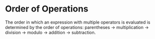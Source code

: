 # Order of Operations

The order in which an expression with multiple operators is evaluated is determined by the order of operations: parentheses -> multiplication -> division -> modulo -> addition -> subtraction.